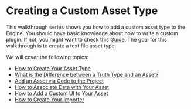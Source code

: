 # Creating a Custom Asset Type

This walkthrough series shows you how to add a custom asset type to the Engine. You should have basic knowledge about how to write a custom plugin. If not, you might want to check this [Guide]({{the_machinery_book}}extending_the_machinery/the_plugin_system.html). The goal for this walkthrough is to create a text file asset type.

We will cover the following topics:

- [How to Create Your Asset Type]({{base_url}}the_truth/custom_asset/part1.html#creating-an-asset-the-truth-type)
- [What is the Difference between a Truth Type and an Asset?]({{base_url}}the_truth/custom_asset/part1.html#what-is-the-difference-between-truth-type-and-asset)
- [Add an Asset via Code to the Project]({{base_url}}the_truth/custom_asset/part1.html#appendix-adding-an-asset-via-code-to-the-asset-browser)
- [How to Associate Data with Your Asset]({{base_url}}the_truth/custom_asset/part2.html#text-file-asset)
- [How to Add a Custom UI to Your Asset]({{base_url}}the_truth/custom_asset/part2.html#custom-ui)
- [How to Create Your Importer]({{base_url}}the_truth/custom_asset/part3.html#custom-importer-for-text-files)

